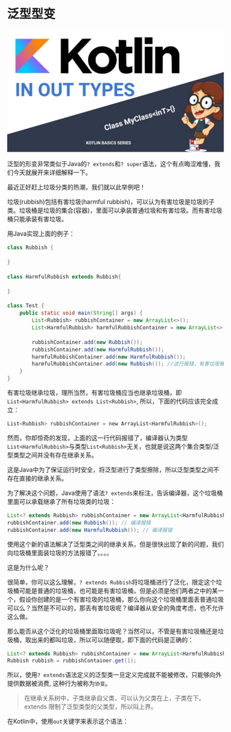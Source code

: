 # 泛型型变

![in-out](../../images/advanced/in-out.jpeg)

泛型的形变非常类似于Java的`? extends`和`? super`语法，这个有点晦涩难懂，我们今天就展开来详细解释一下。

最近正好赶上垃圾分类的热潮，我们就以此举例吧！

垃圾(rubbish)包括有害垃圾(harmful rubbish)，可以认为有害垃圾是垃圾的子类。垃圾桶是垃圾的集合(容器)，里面可以承装普通垃圾和有害垃圾。而有害垃圾桶只能承装有害垃圾。

用Java实现上面的例子：
```java
class Rubbish {

}

class HarmfulRubbish extends Rubbish{

}

class Test {
    public static void main(String[] args) {
        List<Rubbish> rubbishContainer = new ArrayList<>();
        List<HarmfulRubbish> harmfulRubbishContainer = new ArrayList<>();
        
        rubbishContainer.add(new Rubbish());
        rubbishContainer.add(new HarmfulRubbish());
        harmfulRubbishContainer.add(new HarmfulRubbish());
        harmfulRubbishContainer.add(new Rubbish()); //这行报错，有害垃圾桶不能装普通垃圾
    }
}
```

有害垃圾继承垃圾，理所当然，有害垃圾桶应当也继承垃圾桶，即`List<HarmfulRubbish> extends List<Rubbish>`, 所以，下面的代码应该完全成立：
```kotlin
List<Rubbish> rubbishContainer = new ArrayList<HarmfulRubbish>();
```
然而，你却惊奇的发现，上面的这一行代码报错了，编译器认为类型`List<HarmfulRubbish>`与类型`List<Rubbish>`无关，也就是说这两个集合类型/泛型类型之间并没有存在继承关系。

这是Java中为了保证运行时安全，将泛型进行了类型擦除，所以泛型类型之间不存在直接的继承关系。

为了解决这个问题，Java使用了语法`? extends`来标注，告诉编译器，这个垃圾桶里面可以承载继承了所有垃圾类的垃圾：

```java
List<? extends Rubbish> rubbishContainer = new ArrayList<HarmfulRubbish>(); // 这一行正确
rubbishContainer.add(new Rubbish()); // 编译报错
rubbishContainer.add(new HarmfulRubbish()); // 编译报错
```

使用这个新的语法解决了泛型类之间的继承关系，但是很快出现了新的问题，我们向垃圾桶里面装垃圾的方法报错了。。。。

这是为什么呢？

很简单，你可以这么理解，`? extends Rubbish`将垃圾桶进行了泛化，限定这个垃圾桶可能是普通的垃圾桶，也可能是有害垃圾桶，但是必须是他们两者之中的某一个，假设你创建的是一个有害垃圾的垃圾桶，那么你向这个垃圾桶里面丢普通垃圾可以么？当然是不可以的，那丢有害垃圾呢？编译器从安全的角度考虑，也不允许这么做。

那么能否从这个泛化的垃圾桶里面取垃圾呢？当然可以，不管是有害垃圾桶还是垃圾桶，取出来的都叫垃圾，所以可以随便取，即下面的代码是正确的：
```java
List<? extends Rubbish> rubbishContainer = new ArrayList<HarmfulRubbish>();
Rubbish rubbish = rubbishContainer.get(1);
```

所以，使用`? extends`语法定义的泛型类一旦定义完成就不能被修改，只能够向外提供数据被消费, 这种行为被称为`协变`。

> 在继承关系树中，子类继承自父类，可以认为父类在上，子类在下。extends 限制了泛型类型的父类型，所以叫上界。

在Kotlin中，使用`out`关键字来表示这个语法：

```kotlin

```